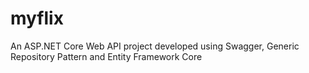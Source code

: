 # myflix
An ASP.NET Core Web API project developed using Swagger, Generic Repository Pattern and Entity Framework Core
